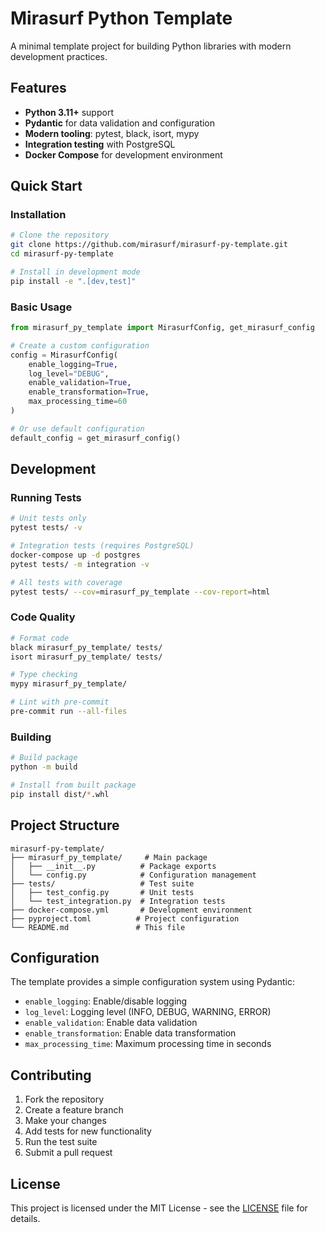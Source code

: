 # Mirasurf Python Template

A minimal template project for building Python libraries with modern development practices.

## Features

- **Python 3.11+** support
- **Pydantic** for data validation and configuration
- **Modern tooling**: pytest, black, isort, mypy
- **Integration testing** with PostgreSQL
- **Docker Compose** for development environment

## Quick Start

### Installation

```bash
# Clone the repository
git clone https://github.com/mirasurf/mirasurf-py-template.git
cd mirasurf-py-template

# Install in development mode
pip install -e ".[dev,test]"
```

### Basic Usage

```python
from mirasurf_py_template import MirasurfConfig, get_mirasurf_config

# Create a custom configuration
config = MirasurfConfig(
    enable_logging=True,
    log_level="DEBUG",
    enable_validation=True,
    enable_transformation=True,
    max_processing_time=60
)

# Or use default configuration
default_config = get_mirasurf_config()
```

## Development

### Running Tests

```bash
# Unit tests only
pytest tests/ -v

# Integration tests (requires PostgreSQL)
docker-compose up -d postgres
pytest tests/ -m integration -v

# All tests with coverage
pytest tests/ --cov=mirasurf_py_template --cov-report=html
```

### Code Quality

```bash
# Format code
black mirasurf_py_template/ tests/
isort mirasurf_py_template/ tests/

# Type checking
mypy mirasurf_py_template/

# Lint with pre-commit
pre-commit run --all-files
```

### Building

```bash
# Build package
python -m build

# Install from built package
pip install dist/*.whl
```

## Project Structure

```
mirasurf-py-template/
├── mirasurf_py_template/     # Main package
│   ├── __init__.py          # Package exports
│   └── config.py            # Configuration management
├── tests/                   # Test suite
│   ├── test_config.py       # Unit tests
│   └── test_integration.py  # Integration tests
├── docker-compose.yml       # Development environment
├── pyproject.toml          # Project configuration
└── README.md               # This file
```

## Configuration

The template provides a simple configuration system using Pydantic:

- `enable_logging`: Enable/disable logging
- `log_level`: Logging level (INFO, DEBUG, WARNING, ERROR)
- `enable_validation`: Enable data validation
- `enable_transformation`: Enable data transformation
- `max_processing_time`: Maximum processing time in seconds

## Contributing

1. Fork the repository
2. Create a feature branch
3. Make your changes
4. Add tests for new functionality
5. Run the test suite
6. Submit a pull request

## License

This project is licensed under the MIT License - see the [LICENSE](LICENSE) file for details. 